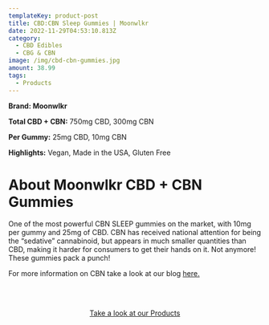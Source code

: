 ```yaml
---
templateKey: product-post
title: CBD:CBN Sleep Gummies | Moonwlkr
date: 2022-11-29T04:53:10.813Z
category:
  - CBD Edibles
  - CBG & CBN
image: /img/cbd-cbn-gummies.jpg
amount: 38.99
tags:
  - Products
---
```

**B﻿rand: Moonwlkr**

**Total CBD + CBN:** 750mg CBD, 300mg CBN

**Per Gummy:** 25mg CBD, 10mg CBN

**Highlights:** Vegan, Made in the USA, Gluten Free

# A﻿bout Moonwlkr CBD + CBN Gummies

One of the most powerful CBN SLEEP gummies on the market, with 10mg per gummy and 25mg of CBD. CBN has received national attention for being the “sedative” cannabinoid, but appears in much smaller quantities than CBD, making it harder for consumers to get their hands on it. Not anymore! These gummies pack a punch!

For more information on CBN take a look at our blog [here.](https://capitalamericanshaman.com/blog/what-is-cbn-oil-and-how-can-it-help/)

 <br><br>

<Center><a class="link-view-more-products" target="_blank" href="https://capitalamericanshaman.com/products">Take a look at our Products</a></Center>